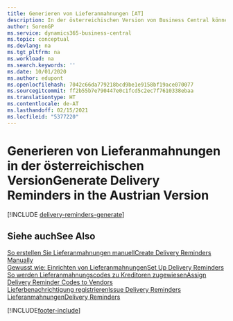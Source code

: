 ```yaml
---
title: Generieren von Lieferanmahnungen [AT]
description: In der österreichischen Version von Business Central können Sie Lieferanmahnungen automatisch generieren, wenn eine Bestellung nicht wie erwartet geliefert wurde.
author: SorenGP
ms.service: dynamics365-business-central
ms.topic: conceptual
ms.devlang: na
ms.tgt_pltfrm: na
ms.workload: na
ms.search.keywords: ''
ms.date: 10/01/2020
ms.author: edupont
ms.openlocfilehash: 7042c66da779218bcd9be1e9158bf19ace070077
ms.sourcegitcommit: ff2b55b7e790447e0c1fcd5c2ec7f7610338ebaa
ms.translationtype: HT
ms.contentlocale: de-AT
ms.lasthandoff: 02/15/2021
ms.locfileid: "5377220"
---
```

# <a name="generate-delivery-reminders-in-the-austrian-version"></a><span data-ttu-id="7c534-103">Generieren von Lieferanmahnungen in der österreichischen Version</span><span class="sxs-lookup"><span data-stu-id="7c534-103">Generate Delivery Reminders in the Austrian Version</span></span>

[!INCLUDE [delivery-reminders-generate](../includes/ATCHDE/delivery-reminders-generate.md)]

## <a name="see-also"></a><span data-ttu-id="7c534-104">Siehe auch</span><span class="sxs-lookup"><span data-stu-id="7c534-104">See Also</span></span>

[<span data-ttu-id="7c534-105">So erstellen Sie Lieferanmahnungen manuell</span><span class="sxs-lookup"><span data-stu-id="7c534-105">Create Delivery Reminders Manually</span></span>](how-to-create-delivery-reminders-manually.md)  
[<span data-ttu-id="7c534-106">Gewusst wie: Einrichten von Lieferanmahnungen</span><span class="sxs-lookup"><span data-stu-id="7c534-106">Set Up Delivery Reminders</span></span>](how-to-set-up-delivery-reminders.md)  
[<span data-ttu-id="7c534-107">So werden Lieferanmahnungscodes zu Kreditoren zugewiesen</span><span class="sxs-lookup"><span data-stu-id="7c534-107">Assign Delivery Reminder Codes to Vendors</span></span>](how-to-assign-delivery-reminder-codes-to-vendors.md)  
[<span data-ttu-id="7c534-108">Lieferbenachrichtigung registrieren</span><span class="sxs-lookup"><span data-stu-id="7c534-108">Issue Delivery Reminders</span></span>](how-to-issue-delivery-reminders.md)  
[<span data-ttu-id="7c534-109">Lieferanmahnungen</span><span class="sxs-lookup"><span data-stu-id="7c534-109">Delivery Reminders</span></span>](delivery-reminders.md)  


[!INCLUDE[footer-include](../../includes/footer-banner.md)]